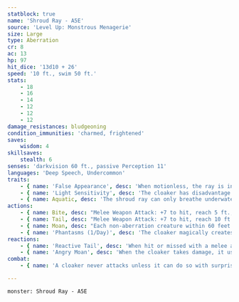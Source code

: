 ```yaml
---
statblock: true
name: 'Shroud Ray - A5E'
source: 'Level Up: Monstrous Menagerie'
size: Large
type: Aberration
cr: 8
ac: 13
hp: 97
hit_dice: '13d10 + 26'
speed: '10 ft., swim 50 ft.'
stats:
    - 18
    - 16
    - 14
    - 12
    - 12
    - 12
damage_resistances: bludgeoning
condition_immunities: 'charmed, frightened'
saves:
    wisdom: 4
skillsaves:
    stealth: 6
senses: 'darkvision 60 ft., passive Perception 11'
languages: 'Deep Speech, Undercommon'
traits:
    - { name: 'False Appearance', desc: 'When motionless, the ray is indistinguishable from a patch of sand.' }
    - { name: 'Light Sensitivity', desc: 'The cloaker has disadvantage on attack rolls and Perception checks while in bright light.' }
    - { name: Aquatic, desc: 'The shroud ray can only breathe underwater.' }
actions:
    - { name: Bite, desc: "Melee Weapon Attack: +7 to hit, reach 5 ft., one creature. Hit: 11 (2d6 + 4) piercing damage, and the target is grappled (escape DC 15). If the cloaker has advantage against the target, the cloaker attaches to the target's head, and the target is blinded and suffocating. Until this grapple ends, the cloaker automatically hits the grappled creature with this attack. When the cloaker is dealt damage while grappling, it takes half the damage (rounded down) and the other half is dealt to the grappled target. The cloaker can have only one creature grappled at once." }
    - { name: Tail, desc: "Melee Weapon Attack: +7 to hit, reach 10 ft., one creature. Hit: 7 (1d6 + 4) slashing damage plus 3 (1d6) poison damage, and the creature makes a DC 13 Constitution saving throw. On a failure, it is poisoned until the end of the cloaker's next turn." }
    - { name: Moan, desc: "Each non-aberration creature within 60 feet that can hear its moan makes a DC 13 Wisdom saving throw. On a failure, it is frightened until the end of the cloaker's next turn. When a creature succeeds on this saving throw, it becomes immune to the cloaker's moan for 24 hours." }
    - { name: 'Phantasms (1/Day)', desc: 'The cloaker magically creates flickering illusions of itself in its space. Attacks on it have disadvantage. This effect ends after 1 minute, when the cloaker enters an area of bright light, or when it successfully grapples a creature.' }
reactions:
    - { name: 'Reactive Tail', desc: 'When hit or missed with a melee attack, the cloaker makes a tail attack against the attacker.' }
    - { name: 'Angry Moan', desc: 'When the cloaker takes damage, it uses Moan.' }
combat:
    - { name: 'A cloaker never attacks unless it can do so with surprise', desc: 'It either masquerades as a cloth item or uses Phantasms and lurks in the darkness or overhead. When it attacks, it bites. The first time it is attacked each turn, it uses Reactive Tail or Angry Moan. The cloaker flees if reduced to 20 hit points or fewer, if a creature escapes its grapple, or when in bright light. While fleeing, it uses its reactions to slow pursuit. A cloaker forced to flee often returns to stalk its foes, waiting for an opportune time to strike again.' }

---
```

```statblock
monster: Shroud Ray - A5E
```
